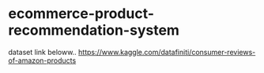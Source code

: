 # ecommerce-product-recommendation-system
dataset link beloww..
https://www.kaggle.com/datafiniti/consumer-reviews-of-amazon-products
